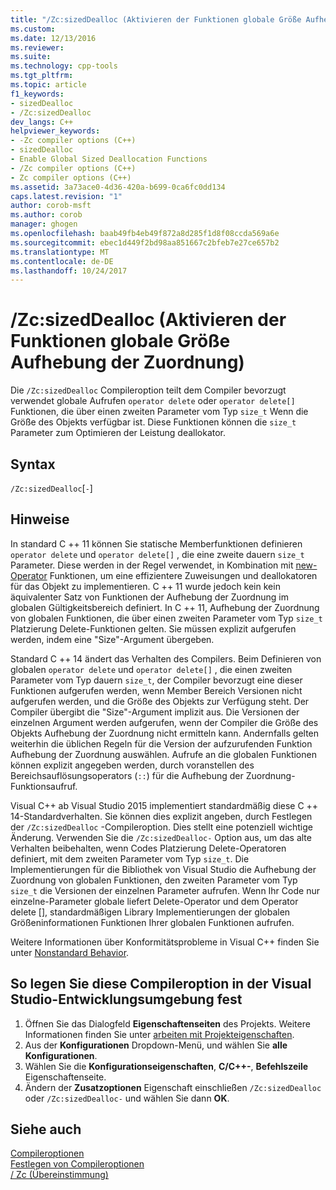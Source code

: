 ```yaml
---
title: "/Zc:sizedDealloc (Aktivieren der Funktionen globale Größe Aufhebung der Zuordnung) | Microsoft Docs"
ms.custom: 
ms.date: 12/13/2016
ms.reviewer: 
ms.suite: 
ms.technology: cpp-tools
ms.tgt_pltfrm: 
ms.topic: article
f1_keywords:
- sizedDealloc
- /Zc:sizedDealloc
dev_langs: C++
helpviewer_keywords:
- -Zc compiler options (C++)
- sizedDealloc
- Enable Global Sized Deallocation Functions
- /Zc compiler options (C++)
- Zc compiler options (C++)
ms.assetid: 3a73ace0-4d36-420a-b699-0ca6fc0dd134
caps.latest.revision: "1"
author: corob-msft
ms.author: corob
manager: ghogen
ms.openlocfilehash: baab49fb4eb49f872a8d285f1d8f08ccda569a6e
ms.sourcegitcommit: ebec1d449f2bd98aa851667c2bfeb7e27ce657b2
ms.translationtype: MT
ms.contentlocale: de-DE
ms.lasthandoff: 10/24/2017
---
```

# <a name="zcsizeddealloc-enable-global-sized-deallocation-functions"></a>/Zc:sizedDealloc (Aktivieren der Funktionen globale Größe Aufhebung der Zuordnung)  
Die `/Zc:sizedDealloc` Compileroption teilt dem Compiler bevorzugt verwendet globale Aufrufen `operator delete` oder `operator delete[]` Funktionen, die über einen zweiten Parameter vom Typ `size_t` Wenn die Größe des Objekts verfügbar ist. Diese Funktionen können die `size_t` Parameter zum Optimieren der Leistung deallokator.   
  
## <a name="syntax"></a>Syntax  
`/Zc:sizedDealloc`[`-`\]  
  
## <a name="remarks"></a>Hinweise  
  
In standard C ++ 11 können Sie statische Memberfunktionen definieren `operator delete` und `operator delete[]` , die eine zweite dauern `size_t` Parameter. Diese werden in der Regel verwendet, in Kombination mit [new-Operator](../../cpp/new-operator-cpp.md) Funktionen, um eine effizientere Zuweisungen und deallokatoren für das Objekt zu implementieren. C ++ 11 wurde jedoch kein kein äquivalenter Satz von Funktionen der Aufhebung der Zuordnung im globalen Gültigkeitsbereich definiert. In C ++ 11, Aufhebung der Zuordnung von globalen Funktionen, die über einen zweiten Parameter vom Typ `size_t` Platzierung Delete-Funktionen gelten. Sie müssen explizit aufgerufen werden, indem eine "Size"-Argument übergeben.  
  
Standard C ++ 14 ändert das Verhalten des Compilers. Beim Definieren von globalen `operator delete` und `operator delete[]` , die einen zweiten Parameter vom Typ dauern `size_t`, der Compiler bevorzugt eine dieser Funktionen aufgerufen werden, wenn Member Bereich Versionen nicht aufgerufen werden, und die Größe des Objekts zur Verfügung steht. Der Compiler übergibt die "Size"-Argument implizit aus. Die Versionen der einzelnen Argument werden aufgerufen, wenn der Compiler die Größe des Objekts Aufhebung der Zuordnung nicht ermitteln kann. Andernfalls gelten weiterhin die üblichen Regeln für die Version der aufzurufenden Funktion Aufhebung der Zuordnung auswählen. Aufrufe an die globalen Funktionen können explizit angegeben werden, durch voranstellen des Bereichsauflösungsoperators (`::`) für die Aufhebung der Zuordnung-Funktionsaufruf.  
  
Visual C++ ab Visual Studio 2015 implementiert standardmäßig diese C ++ 14-Standardverhalten. Sie können dies explizit angeben, durch Festlegen der `/Zc:sizedDealloc` -Compileroption. Dies stellt eine potenziell wichtige Änderung. Verwenden Sie die `/Zc:sizedDealloc-` Option aus, um das alte Verhalten beibehalten, wenn Codes Platzierung Delete-Operatoren definiert, mit dem zweiten Parameter vom Typ `size_t`. Die Implementierungen für die Bibliothek von Visual Studio die Aufhebung der Zuordnung von globalen Funktionen, den zweiten Parameter vom Typ `size_t` die Versionen der einzelnen Parameter aufrufen. Wenn Ihr Code nur einzelne-Parameter globale liefert Delete-Operator und dem Operator delete [], standardmäßigen Library Implementierungen der globalen Größeninformationen Funktionen Ihrer globalen Funktionen aufrufen.  
  
Weitere Informationen über Konformitätsprobleme in Visual C++ finden Sie unter [Nonstandard Behavior](../../cpp/nonstandard-behavior.md).  
  
## <a name="to-set-this-compiler-option-in-the-visual-studio-development-environment"></a>So legen Sie diese Compileroption in der Visual Studio-Entwicklungsumgebung fest  
1.  Öffnen Sie das Dialogfeld **Eigenschaftenseiten** des Projekts. Weitere Informationen finden Sie unter [arbeiten mit Projekteigenschaften](../../ide/working-with-project-properties.md).  
2.  Aus der **Konfigurationen** Dropdown-Menü, und wählen Sie **alle Konfigurationen**.  
3.  Wählen Sie die **Konfigurationseigenschaften**, **C/C++-**, **Befehlszeile** Eigenschaftenseite.  
4.  Ändern der **Zusatzoptionen** Eigenschaft einschließen `/Zc:sizedDealloc` oder `/Zc:sizedDealloc-` und wählen Sie dann **OK**.  
  
## <a name="see-also"></a>Siehe auch  
[Compileroptionen](../../build/reference/compiler-options.md)  
[Festlegen von Compileroptionen](../../build/reference/setting-compiler-options.md)  
[/ Zc (Übereinstimmung)](../../build/reference/zc-conformance.md)  
